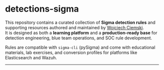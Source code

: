 # detections-sigma
This repository contains a curated collection of **Sigma detection rules** and supporting resources authored and maintained by [Wojciech Ciemski](https://github.com/wciemski).  
It is designed as both a **learning platform** and a **production-ready base** for detection engineering, blue team operations, and SOC rule development.

Rules are compatible with `sigma-cli` (pySigma) and come with educational materials, lab exercises, and conversion profiles for platforms like Elasticsearch and Wazuh.

---
